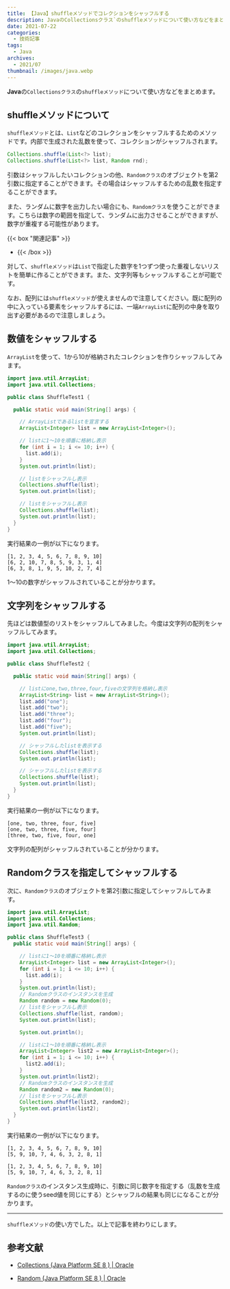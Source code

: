 ```yaml
---
title: 【Java】shuffleメソッドでコレクションをシャッフルする
description: JavaのCollectionsクラス`のshuffleメソッドについて使い方などをまとめます。
date: 2021-07-22
categories:
  - 技術記事
tags: 
  - Java
archives: 
  - 2021/07
thumbnail: /images/java.webp
---
```


**Java**の`Collectionsクラス`の`shuffleメソッド`について使い方などをまとめます。

<!--more-->

## shuffleメソッドについて

`shuffleメソッド`とは、`List`などのコレクションをシャッフルするためのメソッドです。内部で生成された乱数を使って、コレクションがシャッフルされます。

```java {lineNos="inline", name="shuffleメソッドの書式例"}
Collections.shuffle(List<?> list);
Collections.shuffle(List<?> list, Random rnd);
```

引数はシャッフルしたいコレクションの他、`Randomクラス`のオブジェクトを第2引数に指定することができます。その場合はシャッフルするための乱数を指定することができます。

また、ランダムに数字を出力したい場合にも、`Randomクラス`を使うことができます。こちらは数字の範囲を指定して、ランダムに出力させることができますが、数字が重複する可能性があります。

{{< box "関連記事" >}}
* [](java-random-number)
{{< /box >}}

対して、`shuffleメソッド`は`List`で指定した数字を1つずつ使った重複しないリストを簡単に作ることができます。また、文字列等もシャッフルすることが可能です。

なお、配列には`shuffleメソッド`が使えませんので注意してください。既に配列の中に入っている要素をシャッフルするには、一端`ArrayList`に配列の中身を取り出す必要があるので注意しましょう。

## 数値をシャッフルする

`ArrayList`を使って、1から10が格納されたコレクションを作りシャッフルしてみます。

```java {lineNos="inline", name="ShuffleTest1.java"}
import java.util.ArrayList;
import java.util.Collections;

public class ShuffleTest1 {

  public static void main(String[] args) {

    // ArrayListであるlistを宣言する
    ArrayList<Integer> list = new ArrayList<Integer>();

    // listに1～10を順番に格納し表示
    for (int i = 1; i <= 10; i++) {
      list.add(i);
    }
    System.out.println(list);

    // listをシャッフルし表示
    Collections.shuffle(list);
    System.out.println(list);

    // listをシャッフルし表示
    Collections.shuffle(list);
    System.out.println(list);
  }
}
```

実行結果の一例が以下になります。

```plaintext {lineNos="inline", name="出力結果（一例）"}
[1, 2, 3, 4, 5, 6, 7, 8, 9, 10]
[6, 2, 10, 7, 8, 5, 9, 3, 1, 4]
[6, 3, 8, 1, 9, 5, 10, 2, 7, 4]
```

1～10の数字がシャッフルされていることが分かります。

## 文字列をシャッフルする

先ほどは数値型のリストをシャッフルしてみました。今度は文字列の配列をシャッフルしてみます。

```java {lineNos="inline", name="ShuffleTest2.java"}
import java.util.ArrayList;
import java.util.Collections;

public class ShuffleTest2 {

  public static void main(String[] args) {

    // listにone,two,three,four,fiveの文字列を格納し表示
    ArrayList<String> list = new ArrayList<String>();
    list.add("one");
    list.add("two");
    list.add("three");
    list.add("four");
    list.add("five");
    System.out.println(list);

    // シャッフルしたlistを表示する
    Collections.shuffle(list);
    System.out.println(list);

    // シャッフルしたlistを表示する
    Collections.shuffle(list);
    System.out.println(list);
  }
}
```

実行結果の一例が以下になります。

```plaintext {lineNos="inline", name="出力結果（一例）"}
[one, two, three, four, five]
[one, two, three, five, four]
[three, two, five, four, one]
```

文字列の配列がシャッフルされていることが分かります。

## Randomクラスを指定してシャッフルする

次に、`Randomクラス`のオブジェクトを第2引数に指定してシャッフルしてみます。

```java {lineNos="inline", name="ShuffleTest3.java"}
import java.util.ArrayList;
import java.util.Collections;
import java.util.Random;

public class ShuffleTest3 {
  public static void main(String[] args) {

    // listに1～10を順番に格納し表示
    ArrayList<Integer> list = new ArrayList<Integer>();
    for (int i = 1; i <= 10; i++) {
      list.add(i);
    }
    System.out.println(list);
    // Randomクラスのインスタンスを生成
    Random random = new Random(0);
    // listをシャッフルし表示
    Collections.shuffle(list, random);
    System.out.println(list);

    System.out.println();

    // listに1～10を順番に格納し表示
    ArrayList<Integer> list2 = new ArrayList<Integer>();
    for (int i = 1; i <= 10; i++) {
      list2.add(i);
    }
    System.out.println(list2);
    // Randomクラスのインスタンスを生成
    Random random2 = new Random(0);
    // listをシャッフルし表示
    Collections.shuffle(list2, random2);
    System.out.println(list2);
  }
}
```

実行結果の一例が以下になります。

```plaintext {lineNos="inline", name="出力結果（一例）"}
[1, 2, 3, 4, 5, 6, 7, 8, 9, 10]
[5, 9, 10, 7, 4, 6, 3, 2, 8, 1]

[1, 2, 3, 4, 5, 6, 7, 8, 9, 10]
[5, 9, 10, 7, 4, 6, 3, 2, 8, 1]
```

`Randomクラス`のインスタンス生成時に、引数に同じ数字を指定する（乱数を生成するのに使うseed値を同じにする）とシャッフルの結果も同じになることが分かります。

* * *

`shuffleメソッド`の使い方でした。以上で記事を終わりにします。

## 参考文献

* [Collections (Java Platform SE 8 ) | Oracle](https://docs.oracle.com/javase/jp/8/docs/api/java/util/Collections.html)

* [Random (Java Platform SE 8 ) | Oracle](https://docs.oracle.com/javase/jp/8/docs/api/java/util/Random.html)